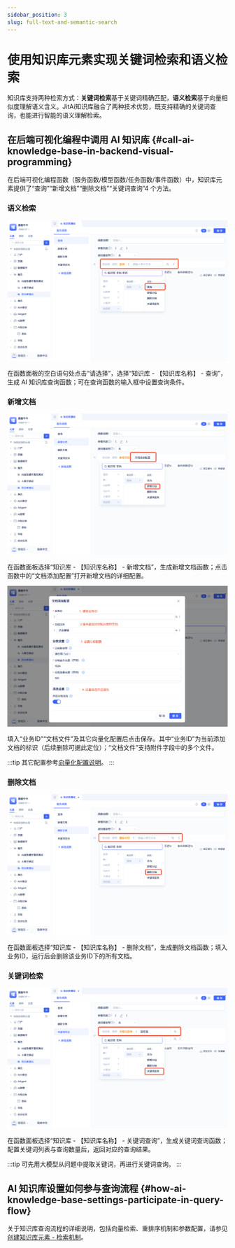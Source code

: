 ```yaml
---
sidebar_position: 3
slug: full-text-and-semantic-search
---
```


# 使用知识库元素实现关键词检索和语义检索

知识库支持两种检索方式：**关键词检索**基于关键词精确匹配，**语义检索**基于向量相似度理解语义含义。JitAi知识库融合了两种技术优势，既支持精确的关键词查询，也能进行智能的语义理解检索。

## 在后端可视化编程中调用 AI 知识库 {#call-ai-knowledge-base-in-backend-visual-programming}
在后端可视化编程函数（服务函数/模型函数/任务函数/事件函数）中，知识库元素提供了“查询”“新增文档”“删除文档”“关键词查询”4 个方法。

### 语义检索
![语义检索](./img/query.png)

在函数面板的空白语句处点击“请选择”，选择“知识库 - 【知识库名称】 - 查询”，生成 AI 知识库查询函数；可在查询函数的输入框中设置查询条件。

### 新增文档
![新增文档语句](./img/add-document-statement.png)

在函数面板选择“知识库 - 【知识库名称】 - 新增文档”，生成新增文档函数；点击函数中的“文档添加配置”打开新增文档的详细配置。

![新增文档](./img/add-document.png)

填入“业务ID”“文档文件”及其它向量化配置后点击保存。其中“业务ID”为当前添加文档的标识（后续删除可据此定位）；“文档文件”支持附件字段中的多个文件。

:::tip
其它配置参考[向量化配置说明](./knowledge-base-document-management#vectorization-configuration-description)。
:::

### 删除文档
![删除](./img/delete.png)

在函数面板选择“知识库 - 【知识库名称】 - 删除文档”，生成删除文档函数；填入业务ID，运行后会删除该业务ID下的所有文档。

### 关键词检索
![关键词检索](./img/keyword-query.png)

在函数面板选择“知识库 - 【知识库名称】 - 关键词查询”，生成关键词查询函数；配置关键词列表与查询数量后，返回对应的查询结果。

:::tip
可先用大模型从问题中提取关键词，再进行关键词查询。
:::

## AI 知识库设置如何参与查询流程 {#how-ai-knowledge-base-settings-participate-in-query-flow}

关于知识库查询流程的详细说明，包括向量检索、重排序机制和参数配置，请参见[创建知识库元素 - 检索机制](./create-knowledge-elements#retrieval-mechanism)。
